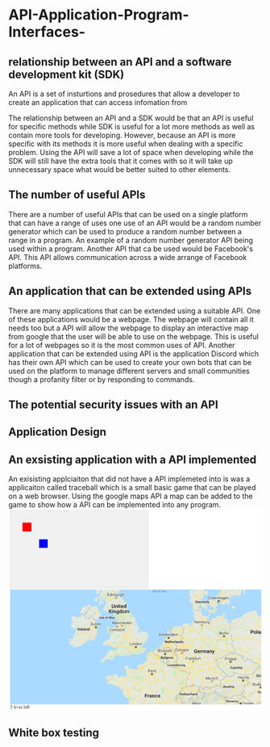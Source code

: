 # API-Application-Program-Interfaces-
## relationship between an API and a software development kit (SDK)
An API is a set of insturtions and prosedures that allow a developer to create an application that can access infomation from 

The relationship between an API and a SDK would be that an API is useful for specific methods while SDK is useful for a lot more methods as well as contain more tools for developing. However, because an API is more specific with its methods it is more useful when dealing with a specific problem. Using the API will save a lot of space when developing while the SDK will still have the extra tools that it comes with so it will take up unnecessary space what would be better suited to other elements.

## The number of useful APIs
There are a number of useful APIs that can be used on a single platform that can have a range of uses one use of an API would be a random number generator which can be used to produce a random number between a range in a program. An example of a random number generator API being used within a program. Another API that ca be used would be Facebook's API. This API allows communication across a wide arrange of Facebook platforms.

## An application that can be extended using APIs
There are many applications that can be extended using a suitable API. One of these applications would be a webpage. The webpage will contain all it needs too but a API will allow the webpage to display an interactive map from google that the user will be able to use on the webpage. This is useful for a lot of webpages so it is the most common uses of API. Another application that can be extended using API is the application Discord which has their own API which can be used to create your own bots that can be used on the platform to manage different servers and small communities though a profanity filter or by responding to commands.

## The potential security issues with an API

## Application Design

## An exsisting application with a API implemented
An exisisting applciaiton that did not have a API implemeted into is was a applicaiton called traceball which is a small basic game that can be played on a web browser. Using the google maps API a map can be added to the game to show how a API can be implemented into any program.
![traceballmap](https://github.com/HORNETJOE/API-Application-Program-Interfaces-/blob/master/traceballmap.png)

## White box testing

